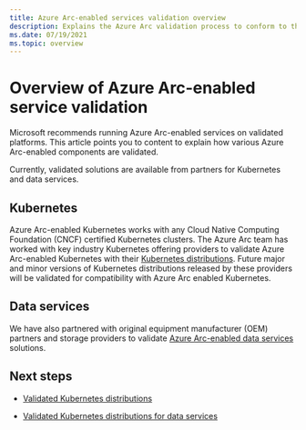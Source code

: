 ```yaml
---
title: Azure Arc-enabled services validation overview
description: Explains the Azure Arc validation process to conform to the Arc-enabled Kubernetes, Data Services, and cluster extensions.
ms.date: 07/19/2021
ms.topic: overview
---
```


# Overview of Azure Arc-enabled service validation

Microsoft recommends running Azure Arc-enabled services on validated platforms. This article points you to content to explain how various Azure Arc-enabled components are validated. 

Currently, validated solutions are available from partners for Kubernetes and data services.

## Kubernetes

Azure Arc-enabled Kubernetes works with any Cloud Native Computing Foundation (CNCF) certified Kubernetes clusters. The Azure Arc team has worked with key industry Kubernetes offering providers to validate Azure Arc-enabled Kubernetes with their [Kubernetes distributions](../kubernetes/validation-program.md). Future major and minor versions of Kubernetes distributions released by these providers will be validated for compatibility with Azure Arc enabled Kubernetes.

## Data services

We have also partnered with original equipment manufacturer (OEM) partners and storage providers to validate [Azure Arc-enabled data services](../data/validation-program.md) solutions.

## Next steps

* [Validated Kubernetes distributions](../kubernetes/validation-program.md)

* [Validated Kubernetes distributions for data services](../data/validation-program.md)
